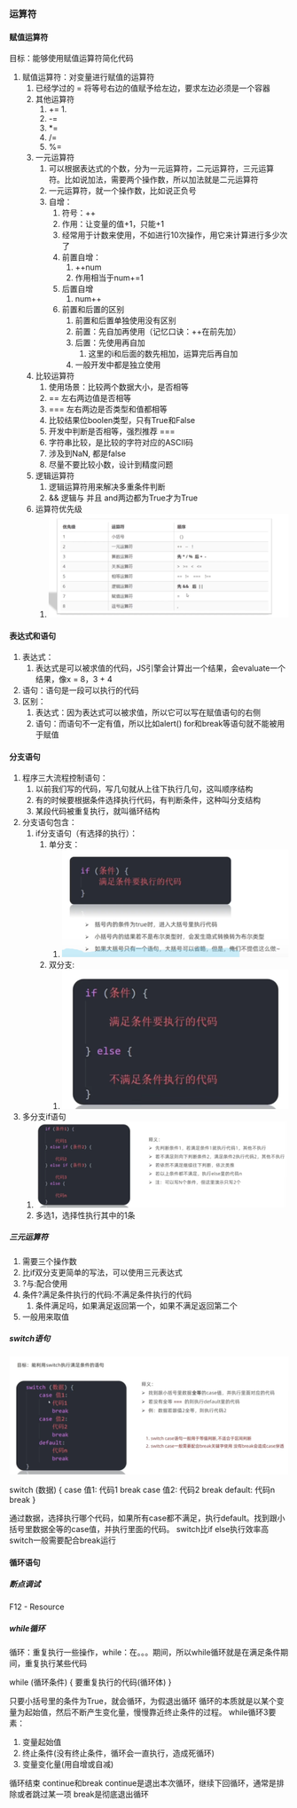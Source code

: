 ### 运算符

#### 赋值运算符

目标：能够使用赋值运算符简化代码

1. 赋值运算符：对变量进行赋值的运算符
   1. 已经学过的 = 将等号右边的值赋予给左边，要求左边必须是一个容器
   2. 其他运算符
      1. +=
         1. 
      2. -=
      3. *=
      4. /=
      5. %=
   3. 一元运算符
      1. 可以根据表达式的个数，分为一元运算符，二元运算符，三元运算符。比如说加法，需要两个操作数，所以加法就是二元运算符
      2. 一元运算符，就一个操作数，比如说正负号
      3. 自增：
         1. 符号：++
         2. 作用：让变量的值+1，只能+1
         3. 经常用于计数来使用，不如进行10次操作，用它来计算进行多少次了
         4. 前置自增：
            1. ++num  
            2. 作用相当于num+=1
         5. 后置自增
            1. num++
         6. 前置和后置的区别
            1. 前置和后置单独使用没有区别
            2. 前置：先自加再使用（记忆口诀：++在前先加）
            3. 后置：先使用再自加
               1. 这里的i和后面的数先相加，运算完后再自加
            4. 一般开发中都是独立使用
   4. 比较运算符
      1. 使用场景：比较两个数据大小，是否相等
      2. == 左右两边值是否相等
      3. === 左右两边是否类型和值都相等
      4. 比较结果位boolen类型，只有True和False
      5. 开发中判断是否相等，强烈推荐 === 
      6. 字符串比较，是比较的字符对应的ASCII码
      7. 涉及到NaN, 都是false
      8. 尽量不要比较小数，设计到精度问题
   5. 逻辑运算符
      1. 逻辑运算符用来解决多重条件判断
      2. && 逻辑与 并且  and两边都为True才为True
   6. 运算符优先级
      1. ![alt text](image.png)

#### 表达式和语句

1. 表达式：
   1. 表达式是可以被求值的代码，JS引擎会计算出一个结果，会evaluate一个结果，像x = 8，3 + 4
2. 语句：语句是一段可以执行的代码
3. 区别：
   1. 表达式：因为表达式可以被求值，所以它可以写在赋值语句的右侧
   2. 语句：而语句不一定有值，所以比如alert() for和break等语句就不能被用于赋值

#### 分支语句

1. 程序三大流程控制语句：
   1. 以前我们写的代码，写几句就从上往下执行几句，这叫顺序结构
   2. 有的时候要根据条件选择执行代码，有判断条件，这种叫分支结构
   3. 某段代码被重复执行，就叫循环结构
2. 分支语句包含：
   1. if分支语句（有选择的执行）：
      1. 单分支：
         1. ![alt text](image-1.png)
      2. 双分支:
         1. ![alt text](image-2.png)
3. 多分支if语句
   1. ![alt text](image-3.png)
   2. 多选1，选择性执行其中的1条


##### 三元运算符

1. 需要三个操作数
2. 比if双分支更简单的写法，可以使用三元表达式
3. ?与:配合使用
4. 条件?满足条件执行的代码:不满足条件执行的代码
   1. 条件满足吗，如果满足返回第一个，如果不满足返回第二个
5. 一般用来取值

##### switch语句

![alt text](image-4.png)

switch (数据) {
   case 值1:
      代码1
      break
   case 值2:
      代码2
      break
   default:
      代码n
      break
}

通过数据，选择执行哪个代码，如果所有case都不满足，执行default。找到跟小括号里数据全等的case值，并执行里面的代码。
switch比if else执行效率高
switch一般需要配合break运行

#### 循环语句

##### 断点调试
F12 - Resource

##### while循环

循环：重复执行一些操作，while：在。。。期间，所以while循环就是在满足条件期间，重复执行某些代码

while (循环条件) {
   要重复执行的代码(循环体)
}

只要小括号里的条件为True，就会循环，为假退出循环
循环的本质就是以某个变量为起始值，然后不断产生变化量，慢慢靠近终止条件的过程。
while循环3要素：
1. 变量起始值
2. 终止条件(没有终止条件，循环会一直执行，造成死循环)
3. 变量变化量(用自增或自减)

循环结束
continue和break
continue是退出本次循环，继续下回循环，通常是排除或者跳过某一项
break是彻底退出循环
    
